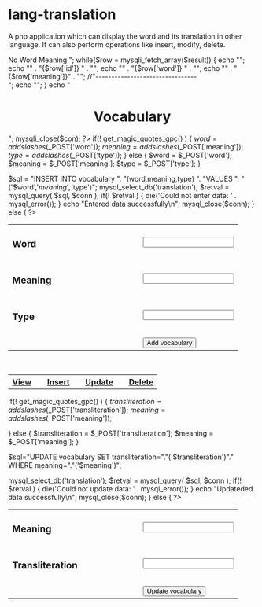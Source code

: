 lang-translation
================

A php application which can display the word and its translation in other language. It can also perform operations like insert, modify, delete.


<!DOCTYPE html>
<html>
<head>
<meta charset="utf-8">
</head>
<body>

<?php
$con=mysqli_connect("localhost:3307","root","root","translation");
// Check connection
if (mysqli_connect_errno()) {
  echo "Failed to connect to MySQL: " . mysqli_connect_error();
}

$result = mysqli_query($con,"SELECT id,word,meaning FROM vocabulary");
echo mysqli_num_rows($result);

echo "<table border='1'>
<tr>
<th>No</th>
<th>Word</th>
<th>Meaning</th>
</tr>";

while($row = mysqli_fetch_array($result)) {
 
 echo "<tr>";
    echo "<td>" . "{$row['id']}   " . "</td>";
     echo "<td>" . "{$row['word']}  " . "</td>";
      echo "<td>" . "{$row['meaning']}" . "</td>";
         //"--------------------------------<br>";
     echo "</tr>";
}
echo "<center><b><h1>Vocabulary</h1></b></center>";

mysqli_close($con);
?>

</body>
</html>

<!DOCTYPE html>
<html>
<head>
<title>Add New Record in MySQL Database</title>
<meta charset="utf-8">
</head>
<body>
<?php
if(isset($_POST['add']))
{
$dbhost = 'localhost:3307';
$dbuser = 'root';
$dbpass = 'root';
$conn = mysql_connect($dbhost, $dbuser, $dbpass);
if(! $conn )
{
  die('Could not connect: ' . mysql_error());
}

if(! get_magic_quotes_gpc() )
{
   $word = addslashes ($_POST['word']);
   $meaning = addslashes ($_POST['meaning']);
   $type = addslashes ($_POST['type']);
}
else
{
   $word = $_POST['word'];
   $meaning = $_POST['meaning'];
   $type = $_POST['type'];
}

$sql = "INSERT INTO vocabulary ".
       "(word,meaning,type) ".
       "VALUES ".
       "('$word','$meaning','$type')";
mysql_select_db('translation');
$retval = mysql_query( $sql, $conn );
if(! $retval )
{
  die('Could not enter data: ' . mysql_error());
}
echo "Entered data successfully\n";
mysql_close($conn);
}
else
{
?>
<form method="post" action="<?php $_PHP_SELF ?>">
<table width="600" border="0" cellspacing="1" cellpadding="2">
<tr>
<td width="250"><h3>Word</h3></td>
<td>
<input name="word" type="text" id="word">
</td>
</tr>
<tr>
<td width="250"><h3>Meaning</h3></td>
<td>
<input name="meaning" type="text" id="meaning">
</td>
</tr>
<tr>
<td width="250"><h3>Type</h3></td>
<td>
<input name="type" type="text" id="type">
</td>
</tr>
<tr>
<td width="250"> </td>
<td> </td>
</tr>
<tr>
<td width="250"> </td>
<td>
<input name="add" type="submit" id="add" value="Add vocabulary">
</td>
</tr>
</table>
</form>
<?php
}
?>
</body>
</html>

<html>
<title>Home</title>
<body>
<table align='center'>
<tr><th><a href="view.php">View</a></th>&nbsp;
<th>         </th>
        <th><a href="insert.php">Insert</a><b></th>
<th>         </th>
        <th><a href="update1.php">Update</a><b></th>
<th>         </th>
        <th><a href="delete1.php">Delete</a><b></th>
        
</tr>
</table>
</body>
</html>


<!DOCTYPE html>
<html>
<head>
<title>Update Record in Vocabulary</title>
<meta charset="utf-8">
</head>
<body>
<?php
if(isset($_POST['add']))
{
$dbhost = 'localhost:3307';
$dbuser = 'root';
$dbpass = 'root';
$conn = mysql_connect($dbhost, $dbuser, $dbpass);
if(! $conn )
{
  die('Could not connect: ' . mysql_error());
}

if(! get_magic_quotes_gpc() )
{
   $transliteration = addslashes ($_POST['transliteration']);
   $meaning = addslashes ($_POST['meaning']);
   
}
else
{
   $transliteration = $_POST['transliteration'];
   $meaning = $_POST['meaning'];
}

$sql="UPDATE vocabulary SET transliteration="."('$transliteration')"." WHERE meaning="."('$meaning')";


mysql_select_db('translation');
$retval = mysql_query( $sql, $conn );
if(! $retval )
{
  die('Could not update data: ' . mysql_error());
}
echo "Updateded data successfully\n";
mysql_close($conn);
}
else
{
?>
<form method="post" action="<?php $_PHP_SELF ?>">
<table width="600" border="0" cellspacing="1" cellpadding="2">
<tr>
<td width="250"><h3>Meaning</h3></td>
<td>
<input name="meaning" type="text" id="meaning">
</td>
</tr>
<tr>
<td width="250"><h3> Transliteration</h3></td>
<td>
<input name="transliteration" type="text" id="transliteration">
</td>
</tr>

<tr>
<td width="250"> </td>
<td> </td>
</tr>
<tr>
<td width="250"> </td>
<td>
<input name="add" type="submit" id="add" value="Update vocabulary">
</td>
</tr>
</table>
</form>
<?php
}
?>
</body>
</html>
